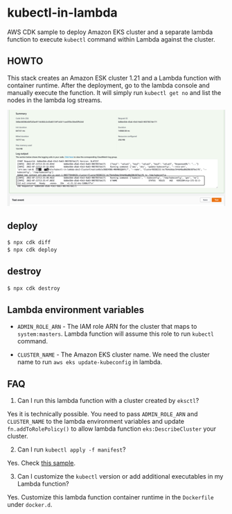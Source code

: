 # kubectl-in-lambda

AWS CDK sample to deploy Amazon EKS cluster and a separate lambda function to execute `kubectl` command within Lambda against the cluster. 

## HOWTO

This stack creates an Amazon ESK cluster 1.21 and a Lambda function with container runtime. After the deployment, go to the lambda console and manually execute the function. It will simply run `kubectl get no` and list the nodes in the lambda log streams.

![](./images/lambda-log-output.png)

## deploy

```sh
$ npx cdk diff
$ npx cdk deploy
```

## destroy 

```sh
$ npx cdk destroy
```

## Lambda environment variables

- `ADMIN_ROLE_ARN` - The IAM role ARN for the cluster that maps to `system:masters`. Lambda function will assume this role to run `kubectl` command.

- `CLUSTER_NAME` - The Amazon EKS cluster name. We need the cluster name to run `aws eks update-kubeconfig` in lambda.



## FAQ

1. Can I run this lambda function with a cluster created by `eksctl`?

Yes it is technically possible. You need to pass `ADMIN_ROLE_ARN` and `CLUSTER_NAME` to the lambda environment variables and update `fn.addToRolePolicy()` to allow lambda function `eks:DescribeCluster` your cluster.

2. Can I run `kubectl apply -f manifest`?

Yes. Check [this sample](https://github.com/aws/aws-cdk/blob/main/packages/%40aws-cdk/aws-eks/lib/kubectl-handler/apply/__init__.py).

3. Can I customize the `kubectl` version or add additional executables in my Lambda function?

Yes. Customize this lambda function container runtime in the `Dockerfile` under `docker.d`.